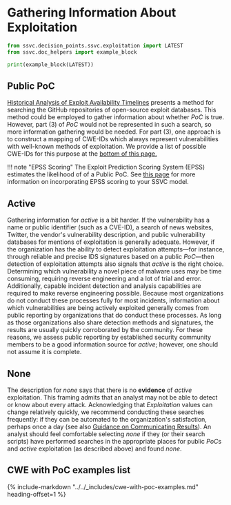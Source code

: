 # Gathering Information About Exploitation

```python exec="true" idprefix=""
from ssvc.decision_points.ssvc.exploitation import LATEST
from ssvc.doc_helpers import example_block

print(example_block(LATEST))
```

## Public PoC
[Historical Analysis of Exploit Availability Timelines](https://dl.acm.org/doi/10.5555/3485754.3485760) presents a method for searching the GitHub repositories of open-source exploit databases.
This method could be employed to gather information about whether *PoC* is true.
However, part (3) of *PoC* would not be represented in such a search, so more information gathering would be needed.
For part (3), one approach is to construct a mapping of CWE-IDs which
always represent vulnerabilities with well-known methods of exploitation.
We provide a list of possible CWE-IDs for this purpose at the [bottom of this page.](./#cwe-with-poc-examples-list)

!!! note "EPSS Scoring"
    The Exploit Prediction Scoring System (EPSS) estimates the likelihood of of a Public PoC. See [this page](../../using_epss) for more information on incorporating EPSS scoring to your SSVC model.

## Active
Gathering information for *active* is a bit harder.
If the vulnerability has a name or public identifier (such as a CVE-ID), a search of news websites, Twitter, the vendor's vulnerability description, and public vulnerability databases for mentions of exploitation is generally adequate.
However, if the organization has the ability to detect exploitation attempts—for instance, through reliable and precise IDS signatures based on a public *PoC*—then detection of exploitation attempts also signals that *active* is the right choice.
Determining which vulnerability a novel piece of malware uses may be time consuming, requiring reverse engineering and a lot of trial and error.
Additionally, capable incident detection and analysis capabilities are required to make reverse engineering possible.
Because most organizations do not conduct these processes fully for most incidents, information about which vulnerabilities are being actively exploited generally comes from public reporting by organizations that do conduct these processes.
As long as those organizations also share detection methods and signatures, the results are usually quickly corroborated by the community.
For these reasons, we assess public reporting by established security community members to be a good information source for *active*; however, one should not assume it is complete.

## None
The description for *none* says that there is no **evidence** of *active* exploitation.
This framing admits that an analyst may not be able to detect or know about every attack.
Acknowledging that *Exploitation* values can change relatively quickly, we recommend conducting these searches frequently: if they can be automated to the organization's satisfaction, perhaps once a day (see also [Guidance on Communicating Results](../../howto/bootstrap/use.md)).
An analyst should feel comfortable selecting *none* if they (or their search scripts) have performed searches in the appropriate places for public *PoC*s and *active* exploitation (as described above) and found *none*.


## CWE with PoC examples list
{% include-markdown "../../_includes/cwe-with-poc-examples.md" heading-offset=1 %}
